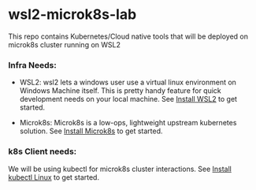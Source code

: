 # wsl2-microk8s-lab
This repo contains Kubernetes/Cloud native tools that will be deployed on microk8s cluster running on WSL2

### Infra Needs:
- WSL2: wsl2 lets a windows user use a virtual linux environment on Windows Machine itself. This is pretty handy feature for quick development needs on your local machine. See [Install WSL2](https://learn.microsoft.com/en-us/windows/wsl/install) to get started.

- Microk8s: Microk8s is a low-ops, lightweight upstream kubernetes solution. See [Install Microk8s](https://microk8s.io/docs/getting-started) to get started.

### k8s Client needs:
We will be using kubectl for microk8s cluster interactions. See [Install kubectl Linux](https://kubernetes.io/docs/tasks/tools/install-kubectl-linux/) to get started.

